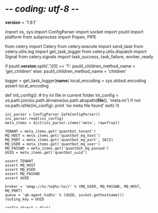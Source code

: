 # -*- coding: utf-8 -*-
__version__ = '1.9.1'

import os, sys
import ConfigParser
import socket
import psutil
import platform
from subprocess import Popen, PIPE

from celery import Celery
from celery.execute import send_task
from celery.utils.log import get_task_logger
from celery.utils.dispatch import Signal
from celery.signals import task_success, task_failure, worker_ready

if psutil.__version__.split('.')[0] == '1':
    psutil_children_method_name = 'get_children'
else:
    psutil_children_method_name = 'children'

logger = get_task_logger(__name__)
local_encoding = sys.stdout.encoding
assert local_encoding


def init_config():
    # try ini file in current folder
    ini_config = os.path.join(os.path.dirname(os.path.abspath(__file__)), 'meta.ini')
    if not os.path.isfile(ini_config):
        print 'no meta file found'
        exit(-1)

    ini_parser = ConfigParser.SafeConfigParser()
    ini_parser.read(ini_config)
    meta_items = dict(ini_parser.items('meta', raw=True))

    TENANT = meta_items.get('quantbot_tenant')
    MQ_HOST = meta_items.get('quantbot_mq_host')
    MQ_PORT = meta_items.get('quantbot_mq_port', 5672)
    MQ_USER = meta_items.get('quantbot_mq_user')
    MQ_PASSWD = meta_items.get('quantbot_mq_passwd')
    UUID = meta_items.get('quantbot_uuid')

    assert TENANT
    assert MQ_HOST
    assert MQ_USER
    assert MQ_PASSWD
    assert UUID

    broker = 'amqp://%s:%s@%s:%s//' % (MQ_USER, MQ_PASSWD, MQ_HOST, MQ_PORT)
    queue = 'qb-agent.%s@%s' % (UUID, socket.gethostname())
    routing_key = UUID

    config_object = dict(
        BROKER_URL=broker,
        CELERY_DEFAULT_QUEUE=queue,
        CELERY_DEFAULT_EXCHANGE="quantbot",
        CELERY_DEFAULT_EXCHANGE_TYPE="direct",
        CELERY_DEFAULT_ROUTING_KEY=routing_key,
        CELERY_TIMEZONE='UTC',
        CELERY_ENABLE_UTC=True,
        CELERY_ACKS_LATE=True,
        CELERYD_PREFETCH_MULTIPLIER=1,
        CELERYD_MAX_TASKS_PER_CHILD=50,
        BROKER_TRANSPORT_OPTIONS={'confirm_publish': True}
    )

    return config_object, meta_items


app = Celery('quantbot')
config, meta = init_config()
app.config_from_object(config)


### Task definitions 

@app.task(bind=True, ignore_result=True)
def start_task(self, command, env={}):
    sender = '%s.%s' % (self.__module__, self.__name__)
    task_id = self.request.id

    environ = os.environ.copy()
    environ.update(env)

    kwargs = {'shell': True, 'stdout': PIPE, 'stderr': PIPE, 'env': environ}
    proc = Popen(command.encode(local_encoding), **kwargs)

    qb_task_started.send(sender=sender, body=None, task_id=task_id, pid=proc.pid)
    stdout_data, stderr_data = proc.communicate()

    result = [task_id, proc.returncode, stdout_data, stderr_data]
    qb_task_completed.send(sender=sender, body=None, result=result)
    return proc.returncode


@app.task(ignore_result=True)
def kill_task(task_id, pid):
    def kill_process(p):
        try:
            p.kill()
        except psutil.NoSuchProcess:
            pass

    if not psutil.pid_exists(pid):
        return task_id, False

    process = psutil.Process(pid)
    processes = getattr(process, psutil_children_method_name)(recursive=True)
    processes.append(process)

    [kill_process(p) for p in processes]

    return task_id, True


@app.task(ignore_result=True)
def update_script():
    # TODO need to download the script
    # TODO need to restart this process
    pass


### Signal Definitions
qb_task_started = Signal(providing_args=['task_id', 'pid'])
qb_task_completed = Signal(providing_args=['result'])
qb_task_killed = Signal(providing_args=['result'])


### Signal hanlders
@worker_ready.connect
def register_host(sender=None, body=None, **kwargs):
    """
    send a host register message to quantbot controller when worker ready.
    it should be only send one time during a life cycle of a worker.
    """

    def get_agent_ip(host):
        """
        get agent IP which one connect to mq host.
        :param host:
        :return:
        """
        s = socket.socket(socket.AF_INET, socket.SOCK_DGRAM)
        s.connect((host, 80))
        ip = s.getsockname()[0]
        s.close()
        return ip

    args = [
        socket.gethostname().strip(),
        get_agent_ip(meta.get('quantbot_mq_host')),
        platform.system().lower(),
        meta.get('quantbot_tenant'),
        meta.get('quantbot_uuid')
    ]
    send_task('tasks.host_register', args=args, routing_key='report')


@qb_task_started.connect  # (sender='quantbotagent.start_task')
def task_started_handler(sender=None, body=None, **kwargs):
    send_task('tasks.task_started', args=[kwargs['task_id'], kwargs['pid']], routing_key='report')


@qb_task_completed.connect
def task_completed_handler(sender=None, body=None, **kwargs):
    send_task('tasks.task_completed', args=kwargs['result'], routing_key='report')


@task_success.connect(sender='quantbotagent.kill_task')
def task_success_handler(sender=None, body=None, **kwargs):
    send_task('tasks.task_killed', args=kwargs['result'], routing_key='report')


@task_failure.connect
def task_failure_handler(sender=None, body=None, **kwargs):
    einfo = kwargs.get('einfo', None)
    send_task('tasks.task_exception', args=[kwargs['task_id'], einfo.traceback], routing_key='report')
